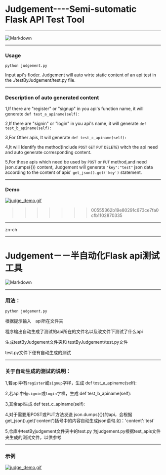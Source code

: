 # Judgement----Semi-sutomatic Flask API Test Tool
***
![Markdown](http://i2.kiimg.com/1949/339853871a89da2f.jpg)
***
### Usage
    python judgement.py
Input api's floder.
Judgement will auto wirte static content of an api test in the ./testByJudgement/test.py file.
***
### Description of auto generated content
1,If there are "register" or "signup" in you api's function name, it will generate `def test_a_apiname(self):`

2,If there are "signin" or "login" in you api's name, it will generate `def test_b_apiname(self):`

3,For Other apis, It will generate `def test_c_apiname(self):`

4,It will Identify the method(Include `POST` `GET` `PUT` `DELETE`) witch the api need and auto generate corresponding content.

5,For those apis which need be used by `POST` or `PUT` method,and need json.dumps({}) content, Judgement will generate `"key":"test"` json data according to the content of apis' `get_json().get('key')` statement.

***
### Demo

[![judge_demo.gif](https://storage2.cuntuku.com/2017/07/14/judge_demo.gif)](https://cuntuku.com/image/44PCc)
>>>>>>> 00555362b19e80291c673ce7fa0cfb1102870335




***
zn-ch
***


# Judgement－－半自动化Flask api测试工具
![Markdown](http://i2.kiimg.com/1949/339853871a89da2f.jpg)
     
***
### 用法：
    python judgement.py

根据提示输入　api所在文件夹

程序输出自动生成了测试的api所在的文件名以及改文件下测试了什么api

生成testByJudgement文件夹和 testByJudgement/test.py文件

test.py文件下便有自动生成的测试


***

### 关于自动生成的测试的说明：
1,若api中有`register`或`signup`字样，生成 def test_a_apiname(self):

2,若api中有`signin`或`login`字样，生成 def test_b_apiname(self):

3,其余api生成 def test_c_apiname(self):

4,对于需要用POST或PUT方法发送 json.dumps({})的api，会根据get_json().get('content')括号中的内容自动生成json语句.如：'content':'test'

5,仓库中testByjudgement文件夹中的test.py 为judgement.py根据test_apis文件夹生成的测试文件，以供参考

***
### 示例
[![judge_demo.gif](https://storage2.cuntuku.com/2017/07/14/judge_demo.gif)](https://cuntuku.com/image/44PCc)

